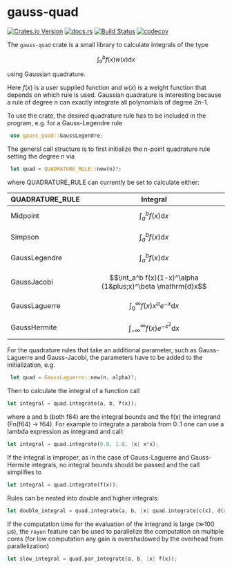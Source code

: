 # gauss-quad

[![Crates.io Version](https://img.shields.io/crates/v/gauss-quad?logo=Rust)](https://crates.io/crates/gauss-quad)
[![docs.rs](https://img.shields.io/docsrs/gauss-quad?logo=docs.rs)](https://docs.rs/gauss-quad/latest/gauss_quad/)
[![Build Status](https://github.com/domidre/gauss-quad/actions/workflows/rust.yml/badge.svg)](https://github.com/domidre/gauss-quad/actions/workflows/rust.yml)
[![codecov](https://codecov.io/gh/DomiDre/gauss-quad/graph/badge.svg?token=YUP5Y77ER2)](https://codecov.io/gh/DomiDre/gauss-quad)

The `gauss-quad` crate is a small library to calculate integrals of the type

$$\int_a^b f(x) w(x) \mathrm{d}x$$

using Gaussian quadrature. 

Here $f(x)$ is a user supplied function
and $w(x)$ is a weight function that depends on which rule is used.
Gaussian quadrature is interesting because a rule of degree n can exactly integrate
all polynomials of degree 2n-1.

To use the crate, the desired quadrature rule has to be included in the program, e.g. for a Gauss-Legendre rule

```rust
 use gauss_quad::GaussLegendre;
```

The general call structure is to first initialize the n-point quadrature rule setting the degree n via

```rust
 let quad = QUADRATURE_RULE::new(n)?;
```

where QUADRATURE_RULE can currently be set to calculate either:

| QUADRATURE_RULE | Integral                                                   |
| --------------- | ---------------------------------------------------------- |
| Midpoint        | $$\int_a^b f(x) \mathrm{d}x$$                              |
| Simpson         | $$\int_a^b f(x) \mathrm{d}x$$                              |
| GaussLegendre   | $$\int_a^b f(x) \mathrm{d}x$$                              |
| GaussJacobi     | $$\int_a^b f(x)(1-x)^\alpha (1&plus;x)^\beta \mathrm{d}x$$ |
| GaussLaguerre   | $$\int_{0}^\infty f(x)x^\alpha e^{-x} \mathrm{d}x$$        |
| GaussHermite    | $$\int_{-\infty}^\infty f(x) e^{-x^2} \mathrm{d}x$$        |

For the quadrature rules that take an additional parameter, such as Gauss-Laguerre and Gauss-Jacobi, the parameters have to be added to the initialization, e.g.

```rust
 let quad = GaussLaguerre::new(n, alpha)?;
```

Then to calculate the integral of a function call

```rust
let integral = quad.integrate(a, b, f(x));
```

where a and b (both f64) are the integral bounds and the f(x) the integrand (Fn(f64) -> f64).
For example to integrate a parabola from 0..1 one can use a lambda expression as integrand and call:

```rust
let integral = quad.integrate(0.0, 1.0, |x| x*x);
```

If the integral is improper, as in the case of Gauss-Laguerre and Gauss-Hermite integrals, no integral bounds should be passed and the call simplifies to

```rust
let integral = quad.integrate(f(x));
```

Rules can be nested into double and higher integrals:

```rust
let double_integral = quad.integrate(a, b, |x| quad.integrate(c(x), d(x), |y| f(x, y)));
```

If the computation time for the evaluation of the integrand is large (≫100 µs), the `rayon` feature can be used to parallelize the computation on multiple cores (for low computation any gain is overshadowed by the overhead from parallelization)

```rust
let slow_integral = quad.par_integrate(a, b, |x| f(x));
```
